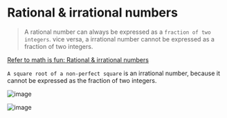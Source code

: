# Rational & irrational numbers

> A rational number can always be expressed as a `fraction of two integers`.
vice versa, a irrational number cannot be expressed as a fraction of two integers.

[Refer to math is fun: Rational & irrational numbers](http://www.mathsisfun.com/irrational-numbers.html)

`A square root of a non-perfect square` is an irrational number, because it cannot be expressed as the fraction of two integers.

![image](https://user-images.githubusercontent.com/14041622/37136979-cf838028-22de-11e8-80bd-4aba4b36bf80.png)

![image](https://user-images.githubusercontent.com/14041622/37137032-0225c5fe-22df-11e8-8e0e-68d84e700010.png)
